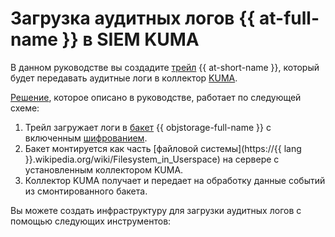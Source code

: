 # Загрузка аудитных логов {{ at-full-name }} в SIEM KUMA

В данном руководстве вы создадите [трейл](../../audit-trails/concepts/trail.md) {{ at-short-name }}, который будет передавать аудитные логи в коллектор [KUMA](https://www.kaspersky.ru/enterprise-security/unified-monitoring-and-analysis-platform).

[Решение](https://support.kaspersky.com/help/KUMA/3.2/ru-RU/290821.htm), которое описано в руководстве, работает по следующей схеме:

1. Трейл загружает логи в [бакет](../../storage/concepts/bucket.md) {{ objstorage-full-name }} с включенным [шифрованием](../../storage/concepts/encryption.md).
1. Бакет монтируется как часть [файловой системы](https://{{ lang }}.wikipedia.org/wiki/Filesystem_in_Userspace) на сервере с установленным коллектором KUMA.
1. Коллектор KUMA получает и передает на обработку данные событий из смонтированного бакета.

Вы можете создать инфраструктуру для загрузки аудитных логов с помощью следующих инструментов: